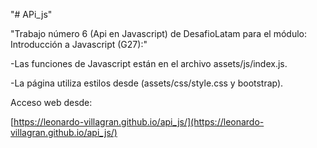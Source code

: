 "# APi_js" 

"Trabajo número 6 (Api en Javascript) de DesafioLatam para el módulo: Introducción a Javascript (G27):"

-Las funciones de Javascript están en el archivo assets/js/index.js.

-La página utiliza estilos desde (assets/css/style.css y bootstrap).

Acceso web desde:

[https://leonardo-villagran.github.io/api_js/](https://leonardo-villagran.github.io/api_js/)